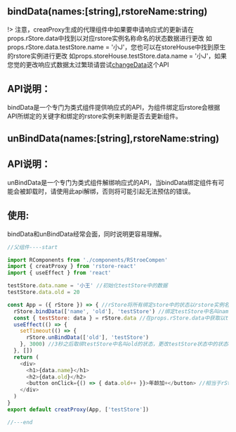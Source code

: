 ## **bindData**(names:[string],rstoreName:string)

!> 注意，creatProxy生成的代理组件中如果要申请响应式的更新请在props.rStore.data中找到以对应rstore实例名称命名的状态数据进行更改 如props.rStore.data.testStore.name = '小J'，您也可以在storeHouse中找到原生的rstore实例进行更改 如props.storeHouse.testStore.data.name = '小J'，如果您觉的更改响应式数据太过繁琐请尝试[changeData](API/PchangeData.md)这个API

## API说明：

bindData是一个专门为类式组件提供响应式的API，为组件绑定后rstore会根据API所绑定的关键字和绑定的rstore实例来判断是否去更新组件。

## **unBindData**(names:[string],rstoreName:string)

## API说明：

unBindData是一个专门为类式组件解绑响应式的API，当bindData绑定组件有可能会被卸载时，请使用此api解绑，否则将可能引起无法预估的错误。


## 使用:
bindData和unBindData经常会面，同时说明更容易理解。
```javascript
//父组件----start

import RComponents from './components/RStroeCompen'
import { creatProxy } from 'rstore-react'
import { useEffect } from 'react'

testStore.data.name = '小王' //初始化testStore中的数据
testStore.data.old = 20

const App = ({ rStore }) => { //rStore将所有绑定store中的状态以rstore实例名的方式储存在rStore的data中
  rStore.bindData(['name', 'old'], 'testStore') //绑定testStore中名叫name和old的状态，更改testStore状态中的name或者old都会引起响应式更新。
  const { testStore: data } = rStore.data //在props.rStore.data中获取以testStore命名的状态数据库
  useEffect(() => {
    setTimeout(() => {
      rStore.unBindData(['old'], 'testStore')
    }, 3000) //3秒之后取绑testStore中名叫old的状态，更改testStore状态中的状态old之后rstore不会为您跟新此组件。
  }, [])
  return (
    <div>
      <h1>{data.name}</h1>
      <h2>{data.old}</h2>
      <button onClick={() => { data.old++ }}>年龄加+</button> //相当于rStore.data.testStore.old++
    </div>
  )
}
export default creatProxy(App, ['testStore'])

//---end
```